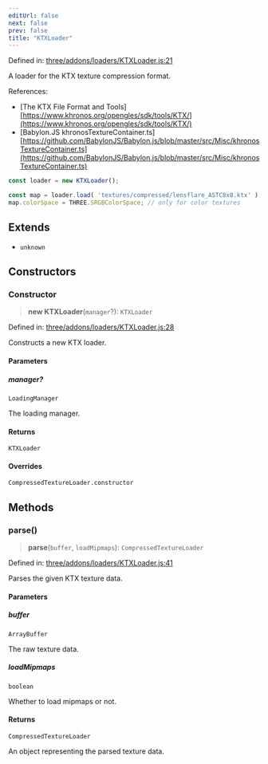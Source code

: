 ```yaml
---
editUrl: false
next: false
prev: false
title: "KTXLoader"
---
```


Defined in: [three/addons/loaders/KTXLoader.js:21](https://github.com/DefinitelyMaybe/three-i18n/blob/fa57b79433d1c349ffb23a78727299c8d4190136/three/addons/loaders/KTXLoader.js#L21)

A loader for the KTX texture compression format.

References:
- [The KTX File Format and Tools][https://www.khronos.org/opengles/sdk/tools/KTX/](https://www.khronos.org/opengles/sdk/tools/KTX/)
- [Babylon.JS khronosTextureContainer.ts][https://github.com/BabylonJS/Babylon.js/blob/master/src/Misc/khronosTextureContainer.ts](https://github.com/BabylonJS/Babylon.js/blob/master/src/Misc/khronosTextureContainer.ts)

```js
const loader = new KTXLoader();

const map = loader.load( 'textures/compressed/lensflare_ASTC8x8.ktx' )
map.colorSpace = THREE.SRGBColorSpace; // only for color textures
```

## Extends

- `unknown`

## Constructors

### Constructor

> **new KTXLoader**(`manager`?): `KTXLoader`

Defined in: [three/addons/loaders/KTXLoader.js:28](https://github.com/DefinitelyMaybe/three-i18n/blob/fa57b79433d1c349ffb23a78727299c8d4190136/three/addons/loaders/KTXLoader.js#L28)

Constructs a new KTX loader.

#### Parameters

##### manager?

`LoadingManager`

The loading manager.

#### Returns

`KTXLoader`

#### Overrides

`CompressedTextureLoader.constructor`

## Methods

### parse()

> **parse**(`buffer`, `loadMipmaps`): `CompressedTextureLoader`

Defined in: [three/addons/loaders/KTXLoader.js:41](https://github.com/DefinitelyMaybe/three-i18n/blob/fa57b79433d1c349ffb23a78727299c8d4190136/three/addons/loaders/KTXLoader.js#L41)

Parses the given KTX texture data.

#### Parameters

##### buffer

`ArrayBuffer`

The raw texture data.

##### loadMipmaps

`boolean`

Whether to load mipmaps or not.

#### Returns

`CompressedTextureLoader`

An object representing the parsed texture data.
